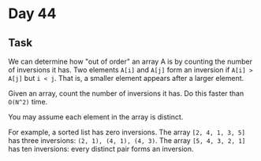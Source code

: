 # Day 44
## Task
We can determine how "out of order" an array A is by counting the number of inversions it has. Two elements ```A[i]``` and ```A[j]``` form an inversion if ```A[i] > A[j]``` but ```i < j```. That is, a smaller element appears after a larger element.

Given an array, count the number of inversions it has. Do this faster than ```O(N^2)``` time.

You may assume each element in the array is distinct.

For example, a sorted list has zero inversions. The array ```[2, 4, 1, 3, 5]``` has three inversions: ```(2, 1), (4, 1), (4, 3)```. The array ```[5, 4, 3, 2, 1]``` has ten inversions: every distinct pair forms an inversion.